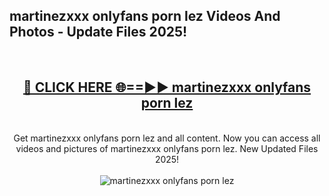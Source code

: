 <h2>martinezxxx onlyfans porn lez Videos And Photos - Update Files 2025!</h2>
<br>
<div align="center">
<h2><a href="https://linkcuts.com/hfmhzwbr" rel="nofollow">🔴 CLICK HERE 🌐==►► martinezxxx onlyfans porn lez</a></h2>
<br>
Get martinezxxx onlyfans porn lez and all content. Now you can access all videos and pictures of martinezxxx onlyfans porn lez. New Updated Files 2025!
<br>
<br>
<a href="https://linkcuts.com/hfmhzwbr" rel="nofollow" data-target="animated-image.originalLink"><img src="https://i.ibb.co.com/WyWwxjT/player-gif2.gif" alt="martinezxxx onlyfans porn lez" style="max-width: 100%; display: inline-block;" data-target="animated-image.originalImage"></a>
</div>
<br>